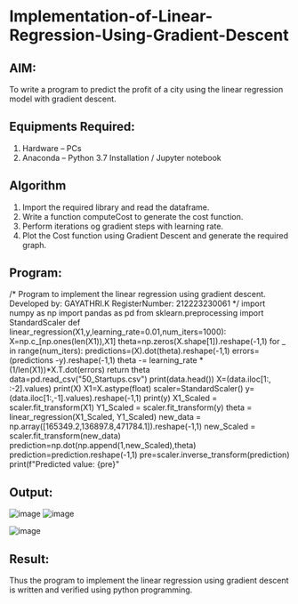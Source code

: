 # Implementation-of-Linear-Regression-Using-Gradient-Descent

## AIM:
To write a program to predict the profit of a city using the linear regression model with gradient descent.

## Equipments Required:
1. Hardware – PCs
2. Anaconda – Python 3.7 Installation / Jupyter notebook

## Algorithm

1. Import the required library and read the dataframe.
2. Write a function computeCost to generate the cost function.
3. Perform iterations og gradient steps with learning rate.
4. Plot the Cost function using Gradient Descent and generate the required graph. 

## Program:

 /*
 Program to implement the linear regression using gradient descent.
 Developed by: GAYATHRI.K
 RegisterNumber: 212223230061
*/
 import numpy as np
 import pandas as pd
 from sklearn.preprocessing import StandardScaler
 def linear_regression(X1,y,learning_rate=0.01,num_iters=1000):
 X=np.c_[np.ones(len(X1)),X1]
 theta=np.zeros(X.shape[1]).reshape(-1,1)
 for _ in range(num_iters):
 predictions=(X).dot(theta).reshape(-1,1)
 errors=(predictions -y).reshape(-1,1)
 theta -= learning_rate *(1/len(X1))*X.T.dot(errors)
 return theta
 data=pd.read_csv("50_Startups.csv")
 print(data.head())
 X=(data.iloc[1:, :-2].values)
 print(X)
 X1=X.astype(float)
 scaler=StandardScaler()
 y=(data.iloc[1:,-1].values).reshape(-1,1)
 print(y)
 X1_Scaled = scaler.fit_transform(X1)
 Y1_Scaled = scaler.fit_transform(y)
 theta = linear_regression(X1_Scaled, Y1_Scaled)
 new_data = np.array([165349.2,136897.8,471784.1]).reshape(-1,1)
 new_Scaled = scaler.fit_transform(new_data)
prediction=np.dot(np.append(1,new_Scaled),theta)
 prediction=prediction.reshape(-1,1)
 pre=scaler.inverse_transform(prediction)
 print(f"Predicted value: {pre}"

## Output:
![image](https://github.com/user-attachments/assets/63753f11-b010-4afb-9e42-c0056c305e5d)
![image](https://github.com/user-attachments/assets/add13965-73d1-44e7-87b9-ba1841d00faa)


![image](https://github.com/user-attachments/assets/70c1c26d-56c5-47fc-8694-f6290f4cb62e)

## Result:
Thus the program to implement the linear regression using gradient descent is written and verified using python programming.
